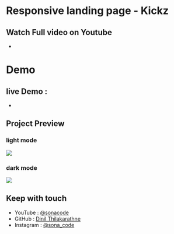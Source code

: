 # Responsive landing page - Kickz 

## Watch Full video on Youtube 
- 

# Demo 
## live Demo :
- 

## Project Preview

### light mode
![](/project-ss/desktop-light-mode.png)

### dark mode
![](/project-ss/desktop-dark-mode.png)

## Keep with touch

- YouTube : [@sonacode]("https://www.youtube.com/@sonacode/videos")
- GitHub : [Dinil Thilakarathne]("https://github.com/Dinil-Thilakarathne/")
- Instagram : [@sona_code]("https://www.instagram.com/sona_code/")